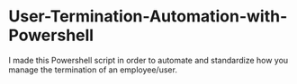 # User-Termination-Automation-with-Powershell
I made this Powershell script in order to automate and standardize how you manage the termination of an employee/user.
